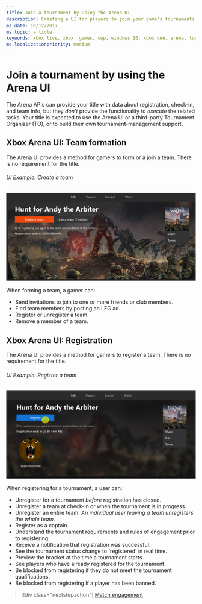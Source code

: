 ```yaml
---
title: Join a tournament by using the Arena UI
description: Creating a UI for players to join your game's tournaments.
ms.date: 10/12/2017
ms.topic: article
keywords: xbox live, xbox, games, uwp, windows 10, xbox one, arena, tournament, ux
ms.localizationpriority: medium
---
```


# Join a tournament by using the Arena UI

The Arena APIs can provide your title with data about registration, check-in, and team info, but they *don’t* provide the functionality to *execute* the related tasks.
Your title is expected to use the Arena UI or a third-party Tournament Organizer (TO), or to build their own tournament-management support.


## Xbox Arena UI: Team formation

The Arena UI provides a method for gamers to form or a join a team.
There is no requirement for the title.


###### UI Example: Create a team

![Form a team screen](live-arena-ux-join-tournament-images/arena-ux-create-team.png)

When forming a team, a gamer can:

* Send invitations to join to one or more friends or club members.
* Find team members by posting an LFG ad.
* Register or unregister a team.
* Remove a member of a team.


## Xbox Arena UI: Registration

The Arena UI provides a method for gamers to register a team.
There is no requirement for the title.


###### UI Example: Register a team

![Register a team screen](live-arena-ux-join-tournament-images/arena-ux-register-team.png)

When registering for a tournament, a user can:

* Unregister for a tournament *before* registration has closed.
* Unregister a team at check-in or when the tournament is in progress.
* Unregister an entire team. *An individual user leaving a team unregisters the whole team.*
* Register as a captain.
* Understand the tournament requirements and rules of engagement prior to registering.
* Receive a notification that registration was successful.
* See the tournament status change to 'registered' in real time.
* Preview the bracket at the time a tournament starts.
* See players who have already registered for the tournament.
* Be blocked from registering if they do not meet the tournament qualifications.
* Be blocked from registering if a player has been banned.

> [!div class="nextstepaction"]
> [Match engagement](live-arena-ux-match-engagement.md)
